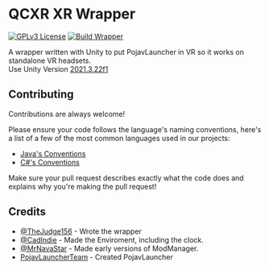 # QCXR XR Wrapper
[![GPLv3 License](https://img.shields.io/badge/License-GPLv3-green.svg)](https://choosealicense.com/licenses/gpl-3.0/)
[![Build Wrapper](https://github.com/QuestCraftPlusPlus/QCXR-XR-Wrapper/actions/workflows/build.yml/badge.svg)](https://github.com/QuestCraftPlusPlus/QCXR-XR-Wrapper/actions/workflows/build.yml)

A wrapper written with Unity to put PojavLauncher in VR so it works on standalone VR headsets.
<br>Use Unity Version [2021.3.22f1](https://unity.com/releases/editor/whats-new/2021.3.22)


## Contributing

Contributions are always welcome!

Please ensure your code follows the language's naming conventions, here's a list of a few of the most common languages used in our projects:

- [Java's Conventions](https://www.oracle.com/java/technologies/javase/codeconventions-namingconventions.html)
- [C#'s Conventions](https://learn.microsoft.com/en-us/dotnet/csharp/fundamentals/coding-style/coding-conventions)

Make sure your pull request describes exactly what the code does and explains why you're making the pull request!



## Credits

- [@TheJudge156](https://www.github.com/TheJudge156) - Wrote the wrapper
- [@CadIndie](https://www.github.com/CadIndie) - Made the Enviroment, including the clock.
- [@MrNavaStar](https://github.com/MrNavaStar) - Made early versions of ModManager.
- [PojavLauncherTeam](https://www.github.com/PojavLauncherTeam) - Created PojavLauncher
